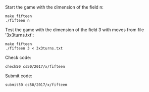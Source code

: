 Start the game with the dimension of the field n:

    make fifteen
    ./fifteen n

Test the game with the dimension of the field 3 with moves from file '3x3turns.txt':

    make fifteen
    ./fifteen 3 < 3x3turns.txt

Check code:

    check50 cs50/2017/x/fifteen

Submit code:

    submit50 cs50/2017/x/fifteen
